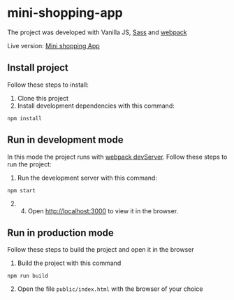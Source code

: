 # mini-shopping-app

The project was developed with Vanilla JS, [Sass](https://sass-lang.com/) and [webpack](https://webpack.js.org/)

Live version: [Mini shopping App](https://mini-shopping-app.vercel.app/)

## Install project

Follow these steps to install:

1. Clone this project
2. Install development dependencies with this command:
```
npm install
```

## Run in development mode

In this mode the project runs with [webpack devServer](https://webpack.js.org/configuration/dev-server/). Follow these steps to run the project:

1. Run the development server with this command:
```
npm start
```
2. 4. Open [http://localhost:3000](http://localhost:3000) to view it in the browser.

## Run in production mode

Follow these steps to build the project and open it in the browser

1. Build the project with this command
```
npm run build
```
2. Open the file `public/index.html` with the browser of your choice
